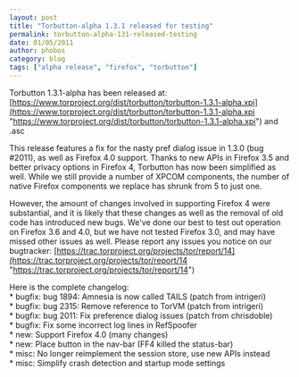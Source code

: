 ```yaml
---
layout: post
title: "Torbutton-alpha 1.3.1 released for testing"
permalink: torbutton-alpha-131-released-testing
date: 01/05/2011
author: phobos
category: blog
tags: ["alpha release", "firefox", "torbutton"]
---
```


Torbutton 1.3.1-alpha has been released at:  
 [https://www.torproject.org/dist/torbutton/torbutton-1.3.1-alpha.xpi](https://www.torproject.org/dist/torbutton/torbutton-1.3.1-alpha.xpi "https://www.torproject.org/dist/torbutton/torbutton-1.3.1-alpha.xpi") and .asc

This release features a fix for the nasty pref dialog issue in 1.3.0 (bug #2011), as well as Firefox 4.0 support. Thanks to new APIs in Firefox 3.5 and better privacy options in Firefox 4, Torbutton has now been simplified as well. While we still provide a number of XPCOM components, the number of native Firefox components we replace has shrunk from 5 to just one.

However, the amount of changes involved in supporting Firefox 4 were substantial, and it is likely that these changes as well as the removal of old code has introduced new bugs. We've done our best to test out operation on Firefox 3.6 and 4.0, but we have not tested Firefox 3.0, and may have missed other issues as well. Please report any issues you notice on our bugtracker: [https://trac.torproject.org/projects/tor/report/14](https://trac.torproject.org/projects/tor/report/14 "https://trac.torproject.org/projects/tor/report/14")

Here is the complete changelog:  
 \* bugfix: bug 1894: Amnesia is now called TAILS (patch from intrigeri)  
 \* bugfix: bug 2315: Remove reference to TorVM (patch from intrigeri)  
 \* bugfix: bug 2011: Fix preference dialog issues (patch from chrisdoble)  
 \* bugfix: Fix some incorrect log lines in RefSpoofer  
 \* new: Support Firefox 4.0 (many changes)  
 \* new: Place button in the nav-bar (FF4 killed the status-bar)  
 \* misc: No longer reimplement the session store, use new APIs instead  
 \* misc: Simplify crash detection and startup mode settings

